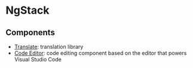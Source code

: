 # NgStack

## Components

* [Translate](https://github.com/ngstack/core/tree/master/libs/translate): translation library
* [Code Editor](https://github.com/ngstack/core/tree/master/libs/code-editor): code editing component based on the editor that powers Visual Studio Code

